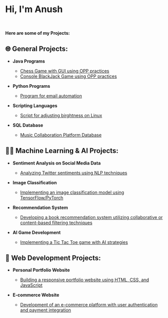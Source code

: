 <h1>Hi, I'm Anush</h1> <br/>

<b>Here are some of my Projects: </b>

<h2>🌐 General Projects:</h2>

- <b>Java Programs</b>
  - [Chess Game with GUI using OPP practices](https://github.com/anushbareyan/chess-java)
  - [Console BlackJack Game using OPP practices](https://github.com/anushbareyan/blackjack-java)
 
- <b>Python Programs</b>
  - [Program for email automation](https://github.com/anushbareyan/email-automation)

- <b>Scripting Languages</b>
  - [Script for adjusting birghtness on Linux](https://github.com/anushbareyan/birghtness-change-on-linux)
 
- <b>SQL Database</b>
  - [Music Collaboration Platform Database](https://github.com/anushbareyan/music-collab-platform-db)
    
<h2>👨‍💻 Machine Learning & AI Projects:</h2>

- <b>Sentiment Analysis on Social Media Data</b>
  - [Analyzing Twitter sentiments using NLP techniques](https://github.com/anushbareyan/...)

- <b>Image Classification</b>
  - [Implementing an image classification model using TensorFlow/PyTorch](https://github.com/anushbareyan/...)

- <b>Recommendation System</b>
  - [Developing a book recommendation system utilizing collaborative or content-based filtering techniques](https://github.com/anushbareyan/...)

- <b>AI Game Development</b>
  - [Implementing a Tic Tac Toe game with AI strategies](https://github.com/anushbareyan/...)

<h2>🔧 Web Development Projects:</h2>

- <b>Personal Portfolio Website</b>
  - [Building a responsive portfolio website using HTML, CSS, and JavaScript](https://github.com/anushbareyan/...)

- <b>E-commerce Website</b>
  - [Development of an e-commerce platform with user authentication and payment integration](https://github.com/anushbareyan/...)
 
